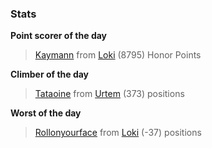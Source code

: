 

### Stats

**Point scorer of the day**
>[Kaymann](/#/character/Loki/546806) from [Loki](/#/ranking/Loki)  (8795) Honor Points


**Climber of the day**
>[Tataoine](/#/character/Urtem/1570680) from [Urtem](/#/ranking/Urtem)  (373) positions


**Worst of the day**
>[Rollonyourface](/#/character/Loki/1070908) from [Loki](/#/ranking/Loki)  (-37) positions



